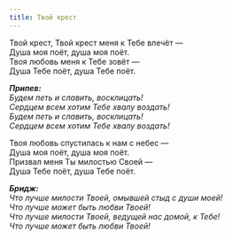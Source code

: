 ```yaml
---
title: Твой крест
---
```


Твой крест, Твой крест меня к Тебе влечёт —  
Душа моя поёт, душа моя поёт.  
Твоя любовь меня к Тебе зовёт —  
Душа Тебе поёт, душа Тебе поёт.

*__Припев:__  
Будем петь и славить, восклицать!  
Сердцем всем хотим Тебе хвалу воздать!  
Будем петь и славить, восклицать!  
Сердцем всем хотим Тебе хвалу воздать!*

Твоя любовь спустилась к нам с небес —  
Душа моя поёт, душа моя поёт.  
Призвал меня Ты милостью Своей —  
Душа Тебе поёт, душа Тебе поёт.

*__Бридж:__  
Что лучше милости Твоей, омывшей стыд с души моей!  
Что лучше может быть любви Твоей!  
Что лучше милости Твоей, ведущей нас домой, к Тебе!  
Что лучше может быть любви Твоей!*
